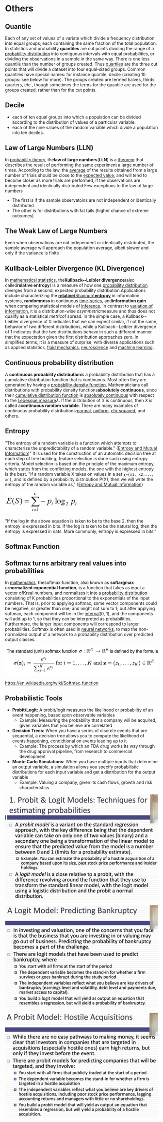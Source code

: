 # Others

## Quantile

Each of any set of values of a variate which divide a frequency distribution into equal groups, each containing the same fraction of the total population.
In statistics and probability **quantiles** are cut points dividing the range of a [probability distribution](https://en.wikipedia.org/wiki/Probability_distribution) into contiguous intervals with equal probabilities, or dividing the observations in a sample in the same way. There is one less quantile than the number of groups created. Thus [quartiles](https://en.wikipedia.org/wiki/Quartiles) are the three cut points that will divide a dataset into four equal-sized groups. Common quantiles have special names: for instance quartile, decile (creating 10 groups: see below for more). The groups created are termed halves, thirds, quarters, etc., though sometimes the terms for the quantile are used for the groups created, rather than for the cut points.

## Decile

- each of ten equal groups into which a population can be divided according to the distribution of values of a particular variable.
- each of the nine values of the random variable which divide a population into ten deciles.

## Law of Large Numbers (LLN)

In [probability theory](https://en.wikipedia.org/wiki/Probability_theory), the**law of large numbers**(**LLN**) is a [theorem](https://en.wikipedia.org/wiki/Theorem) that describes the result of performing the same experiment a large number of times. According to the law, the [average](https://en.wikipedia.org/wiki/Average) of the results obtained from a large number of trials should be close to the [expected value](https://en.wikipedia.org/wiki/Expected_value), and will tend to become closer as more trials are performed, if the observations are independent and identically distributed
Few exceptions to the law of large numbers

- The first is if the sample observatoins are not independent or identically distributed
- The other is for distributions with fat tails (higher chance of extreme outcomes)

## The Weak Law of Large Numbers

Even when observations are not independent or identically distributed, the sample average will approach the population average, albeit slower and only if the variance is finite

## Kullback-Leibler Divergence (KL Divergence)

In [mathematical statistics](https://en.wikipedia.org/wiki/Mathematical_statistics), the**Kullback--Leibler divergence**(also called**relative entropy**) is a measure of how one [probability distribution](https://en.wikipedia.org/wiki/Probability_distribution) diverges from a second, expected probability distribution.Applications include characterizing the [**relative**(Shannon)**entropy**](https://en.wikipedia.org/wiki/Entropy_(information_theory)) in information systems, **randomness** in continuous [time-series](https://en.wikipedia.org/wiki/Time_series), and**information gain** when comparing statistical models of [inference](https://en.wikipedia.org/wiki/Inference). In contrast to [variation of information](https://en.wikipedia.org/wiki/Variation_of_information), it is a distribution-wise *asymmetric*measure and thus does not qualify as a statistical *metric*of spread. In the simple case, a Kullback--Leibler divergence of 0 indicates that we can expect similar, if not the same, behavior of two different distributions, while a Kullback--Leibler divergence of 1 indicates that the two distributions behave in such a different manner that the expectation given the first distribution approaches zero. In simplified terms, it is a measure of surprise, with diverse applications such as applied statistics, [fluid mechanics](https://en.wikipedia.org/wiki/Fluid_mechanics), [neuroscience](https://en.wikipedia.org/wiki/Neuroscience) and [machine learning](https://en.wikipedia.org/wiki/Machine_learning).

## Continuous probability distribution

A **continuous probability distribution**is a probability distribution that has a cumulative distribution function that is continuous. Most often they are generated by having a [probability density function](https://en.wikipedia.org/wiki/Probability_density_function). Mathematicians call distributions with probability density functions**absolutely continuous**, since their [cumulative distribution function](https://en.wikipedia.org/wiki/Cumulative_distribution_function) is [absolutely continuous](https://en.wikipedia.org/wiki/Absolute_continuity) with respect to the [Lebesgue measure](https://en.wikipedia.org/wiki/Lebesgue_measure)*λ*. If the distribution of *X* is continuous, then *X* is called a**continuous random variable**. There are many examples of continuous probability distributions:[normal](https://en.wikipedia.org/wiki/Normal_distribution), [uniform](https://en.wikipedia.org/wiki/Uniform_distribution_(continuous)), [chi-squared](https://en.wikipedia.org/wiki/Chi-squared_distribution), and [others](https://en.wikipedia.org/wiki/List_of_probability_distributions#Continuous_distributions).

## Entropy

"The entropy of a random variable is a function which attempts to characterize the unpredictability of a random variable." ([Entropy and Mutual Information](https://people.cs.umass.edu/~elm/Teaching/Docs/mutInf.pdf))" It is used for the construction of an automatic decision tree at each step of tree building; feature selection is done such using entropy criteria. Model selection is based on the principle of the maximum entropy, which states from the conflicting models, the one with the highest entropy is the best.
"If a random variable X takes on values in a set `χ={x1, x2,..., xn}`, and is defined by a probability distribution P(X), then we will write the entropy of the random variable as," ([Entropy and Mutual Information](https://people.cs.umass.edu/~elm/Teaching/Docs/mutInf.pdf))

![image](../../media/probability-Others-image1.jpg)

"If the log in the above equation is taken to be to the base 2, then the entropy is expressed in bits. If the log is taken to be the natural log, then the entropy is expressed in nats. More commonly, entropy is expressed in bits."

## Softmax Function

## Softmax turns arbitrary real values into probabilities

In [mathematics](https://en.wikipedia.org/wiki/Mathematics), thesoftmax function, also known as **softargmax** or**normalized exponential function**, is a function that takes as input a vector ofKreal numbers, and normalizes it into a [probability distribution](https://en.wikipedia.org/wiki/Probability_distribution) consisting of K probabilities proportional to the exponentials of the input numbers. That is, prior to applying softmax, some vector components could be negative, or greater than one; and might not sum to 1; but after applying softmax, each component will be in the [interval](https://en.wikipedia.org/wiki/Interval_(mathematics))(0, 1), and the components will add up to 1, so that they can be interpreted as probabilities. Furthermore, the larger input components will correspond to larger probabilities. Softmax is often used in [neural networks](https://en.wikipedia.org/wiki/Artificial_neural_network), to map the non-normalized output of a network to a probability distribution over predicted output classes.

![image](../../media/probability-Others-image2.jpg)

https://en.wikipedia.org/wiki/Softmax_function

## Probabilistic Tools

- **Probit/Logit:** A probit/logit measures the likelihood or probability of an event happening, based upon observable variables
    - Example: Measuring the probability that a company will be acquired, given variables that you believe are correlated
- **Decision Trees:** When you have a series of discrete events that are sequential, a decision tree allows you to compute the likelihood of events happening, condidtional on events leading up to it
    - Example: The process by which an FDA drug works its way through the drug approval pipeline, from research to commercial development
- **Monte Carlo Simulations:** When you have multiple inputs that determine an output variable, a simulation allows you specify probabilistic distributions for each input variable and get a distribution for the output variable
    - Example: Valuing a company, given its cash flows, growth and risk characteristics

![image](../../media/probability-Others-image3.jpg)

![image](../../media/Others-image4-logit.jpg)

![image](../../media/Others-image5-probit.jpg)
